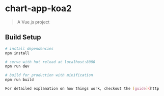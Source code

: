 # chart-app-koa2

> A Vue.js project

## Build Setup

``` bash
# install dependencies
npm install

# serve with hot reload at localhost:8080
npm run dev

# build for production with minification
npm run build

For detailed explanation on how things work, checkout the [guide](http://vuejs-templates.github.io/webpack/) and [docs for vue-loader](http://vuejs.github.io/vue-loader).
